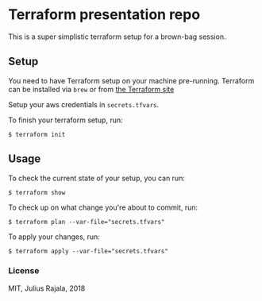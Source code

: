 # Terraform presentation repo

This is a super simplistic terraform setup for a brown-bag session.

## Setup

You need to have Terraform setup on your machine pre-running. Terraform can be installed via `brew` or from [the Terraform site](https://www.terraform.io/)

Setup your aws credentials in `secrets.tfvars`.

To finish your terraform setup, run:

```$ terraform init```

## Usage

To check the current state of your setup, you can run:

```$ terraform show```

To check up on what change you're about to commit, run:

```$ terraform plan --var-file="secrets.tfvars"```

To apply your changes, run:

```$ terraform apply --var-file="secrets.tfvars"```

### License 

MIT, Julius Rajala, 2018